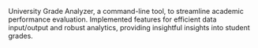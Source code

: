 University Grade Analyzer, a command-line tool, to streamline academic performance evaluation. Implemented features for efficient data input/output and robust analytics, providing insightful insights into student grades.
